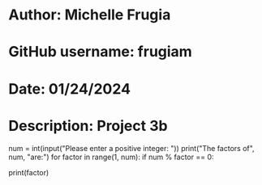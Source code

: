 # Author: Michelle Frugia
# GitHub username: frugiam
# Date: 01/24/2024
# Description: Project 3b

num = int(input("Please enter a positive integer: "))
print("The factors of", num, "are:")
for factor in range(1, num):
    if num % factor == 0:

print(factor)
